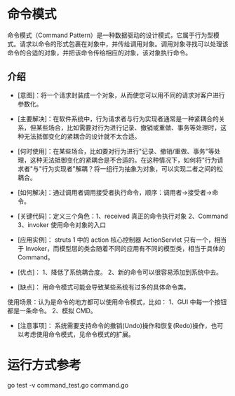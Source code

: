 # 命令模式

命令模式（Command Pattern）是一种数据驱动的设计模式，它属于行为型模式。请求以命令的形式包裹在对象中，并传给调用对象。调用对象寻找可以处理该命令的合适的对象，并把该命令传给相应的对象，该对象执行命令。

## 介绍


* [意图]：将一个请求封装成一个对象，从而使您可以用不同的请求对客户进行参数化。

* [主要解决]：在软件系统中，行为请求者与行为实现者通常是一种紧耦合的关系，但某些场合，比如需要对行为进行记录、撤销或重做、事务等处理时，这种无法抵御变化的紧耦合的设计就不太合适。
* [何时使用]：在某些场合，比如要对行为进行"记录、撤销/重做、事务"等处理，这种无法抵御变化的紧耦合是不合适的。在这种情况下，如何将"行为请求者"与"行为实现者"解耦？将一组行为抽象为对象，可以实现二者之间的松耦合。

* [如何解决]：通过调用者调用接受者执行命令，顺序：调用者→接受者→命令。

* [关键代码]：定义三个角色：1、received 真正的命令执行对象 2、Command 3、invoker 使用命令对象的入口

* [应用实例]：  struts 1 中的 action 核心控制器 ActionServlet 只有一个，相当于 Invoker，而模型层的类会随着不同的应用有不同的模型类，相当于具体的 Command。

* [优点]：  1、降低了系统耦合度。 2、新的命令可以很容易添加到系统中去。
* [缺点]： 用命令模式可能会导致某些系统有过多的具体命令类。

使用场景：认为是命令的地方都可以使用命令模式，比如： 1、GUI 中每一个按钮都是一条命令。 2、模拟 CMD。

* [注意事项]：  系统需要支持命令的撤销(Undo)操作和恢复(Redo)操作，也可以考虑使用命令模式，见命令模式的扩展。


# 运行方式参考

go test -v command_test.go command.go